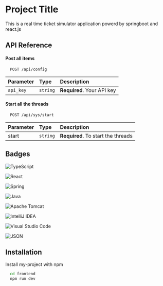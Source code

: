 
# Project Title
This is a real time ticket simulator application powerd by springboot and react.js


## API Reference

#### Post all items

```http
  POST /api/config
```

| Parameter | Type     | Description                |
| :-------- | :------- | :------------------------- |
| `api_key` | `string` | **Required**. Your API key |

#### Start all the threads

```http
  POST /api/sys/start
```

| Parameter | Type     | Description                       |
| :-------- | :------- | :-------------------------------- |
| start     | `string` | **Required**. To start the threads |






## Badges


![TypeScript](https://img.shields.io/badge/--3178C6?logo=typescript&logoColor=ffffff)

![React](https://img.shields.io/badge/react-%2320232a.svg?style=for-the-badge&logo=react&logoColor=%2361DAFB)

![Spring](https://img.shields.io/badge/spring-%236DB33F.svg?style=for-the-badge&logo=spring&logoColor=white)

![Java](https://img.shields.io/badge/java-%23ED8B00.svg?style=for-the-badge&logo=openjdk&logoColor=white)

![Apache Tomcat](https://img.shields.io/badge/apache%20tomcat-%23F8DC75.svg?style=for-the-badge&logo=apache-tomcat&logoColor=black)

![IntelliJ IDEA](https://img.shields.io/badge/IntelliJIDEA-000000.svg?style=for-the-badge&logo=intellij-idea&logoColor=white)

![Visual Studio Code](https://img.shields.io/badge/Visual%20Studio%20Code-0078d7.svg?style=for-the-badge&logo=visual-studio-code&logoColor=white)

![JSON](https://img.shields.io/badge/JSON-orange?style=flat-square&logo=JSON&logoColor=orange)
## Installation

Install my-project with npm

```bash
  cd frontend
  npm run dev
```
 
